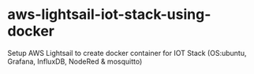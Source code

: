 # aws-lightsail-iot-stack-using-docker
Setup AWS Lightsail to create docker container for IOT Stack (OS:ubuntu, Grafana, InfluxDB, NodeRed &amp; mosquitto)
